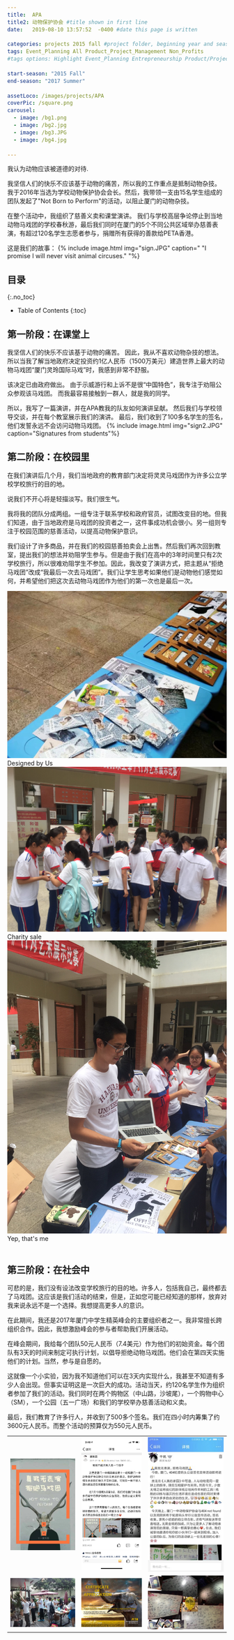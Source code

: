 ```yaml
---
title:  APA
title2: 动物保护协会 #title shown in first line
date:   2019-08-10 13:57:52  -0400 #date this page is written

categories: projects 2015 fall #project folder, beginning year and season
tags: Event_Planning All Product_Project_Management Non_Profits
#tags options: Highlight Event_Planning Entrepreneurship Product/Project_Management Game_Design Marketing Negotiation Video_Editing Web_Design Non_Profits

start-season: "2015 Fall"
end-season: "2017 Summer"

assetLoco: /images/projects/APA
coverPic: /square.png
carousel:
  - image: /bg1.png
  - image: /bg2.jpg
  - image: /bg3.JPG
  - image: /bg4.jpg

---
```

我认为动物应该被道德的对待.

我坚信人们的快乐不应该基于动物的痛苦，所以我的工作重点是抵制动物杂技。 我于2016年当选为学校动物保护协会会长。然后，我带领一支由15名学生组成的团队发起了"Not Born to Perform"的活动，以阻止厦门的动物杂技。

在整个活动中，我组织了慈善义卖和课堂演讲。 我们与学校高层争论停止到当地动物马戏团的学校春秋游，最后我们同时在厦门的5个不同公共区域举办慈善表演，有超过120名学生志愿者参与，捐赠所有获得的善款给PETA香港。

这是我们的故事：
{% include image.html img="sign.JPG" caption=" \"I promise I will never visit animal circuses.\" "%}

## 目录
{:.no_toc}

* Table of Contents
{:toc}

##	第一阶段：在课堂上

我坚信人们的快乐不应该基于动物的痛苦。 因此，我从不喜欢动物杂技的想法。 所以当我了解当地政府决定投资约1亿人民币（1500万美元）建造世界上最大的动物马戏团“厦门灵玲国际马戏”时，我感到非常不舒服。

该决定已由政府做出。 由于示威游行和上诉不是很“中国特色”，我专注于劝阻公众参观该马戏团。 而我最容易接触到一群人，就是我的同学。

所以，我写了一篇演讲，并在APA教我的队友如何演讲呈献。 然后我们与学校领导交谈，并在每个教室展示我们的演讲。 最后，我们收到了100多名学生的签名，他们发誓永远不会访问动物马戏团。
{% include image.html img="sign2.JPG" caption="Signatures from students"%}<br>

## 第二阶段：在校园里

在我们演讲后几个月，我们当地政府的教育部门决定将灵灵马戏团作为许多公立学校学校旅行的目的地。

说我们不开心将是轻描淡写。我们很生气。

我将我的团队分成两组。一组专注于联系学校和政府官员，试图改变目的地。但我们知道，由于当地政府是马戏团的投资者之一，这件事成功机会很小。另一组则专注于校园范围的慈善活动，以提高动物保护意识。

我们设计了许多商品，并在我们的校园慈善拍卖会上出售。然后我们再次回到教室，提出我们的想法并劝阻学生参与。但是由于我们在高中的3年时间里只有2次学校旅行，所以很难劝阻学生不参加。因此，我改变了演讲方式，把主题从“拒绝马戏团”改成“我最后一次去马戏团”。我们让学生思考如果他们是动物他们感觉如何，并希望他们把这次去动物马戏团作为他们的第一次也是最后一次。

<div class="row text-center">
  <div class="col-4">
    <a href="/images/projects/APA/merch1.JPG"> <img src="/images/projects/APA/merch1.JPG" class="w-100"></a>
    Designed by Us
  </div>
  <div class="col-4">
    <a href="/images/projects/APA/merch2.JPG"> <img src="/images/projects/APA/merch2.JPG"  class="w-100"></a>
    Charity sale
  </div>
  <div class="col-4">
    <a href="/images/projects/APA/merch3.JPG"> <img src="/images/projects/APA/merch3.JPG"  class="w-100"></a>
    Yep, that's me
  </div>
</div><br/>

## 第三阶段：在社会中

可悲的是，我们没有设法改变学校旅行的目的地。许多人，包括我自己，最终都去了马戏团。这应该是我们活动的结束，但是，正如您可能已经知道的那样，放弃对我来说永远不是一个选择。我想提高更多人的意识。

在此期间，我还是2017年厦门中学生精英峰会的主要组织者之一。我非常擅长跨组织合作。因此，我想激励峰会的参与者帮助我们开展活动。

在峰会期间，我给每个团队50元人民币（7.4美元）作为他们的初始资金。每个团队有3天的时间来制定可执行计划，以倡导拒绝动物马戏团。他们会在第四天实施他们的计划。当然，参与是自愿的。

这就像一个小实验，因为我不知道他们可以在3天内实现什么，我甚至不知道有多少人会出现。但事实证明这是一次巨大的成功。活动当天，约120名学生作为组织者参加了我们的活动。我们同时在两个购物区（中山路，沙坡尾），一个购物中心（SM），一个公园（五一广场）和我们的学校举办慈善活动和义卖。

最后，我们教育了许多行人，并收到了500多个签名。我们在四小时内筹集了约3600元人民币。而整个活动的预算仅为550元人民币。

<table class="text-center" >
<tr><td><a href="/images/projects/APA/poster3.jpg"> <img src="/images/projects/APA/poster3.jpg" class="w-100"></a></td>
  <td><a href="/images/projects/APA/posts1.PNG"> <img src="/images/projects/APA/posts1.PNG"  class="w-75"></a></td>
  <td><a href="/images/projects/APA/posts2.png"> <img src="/images/projects/APA/posts2.png"  class="w-100"></a></td>
</tr>

<tr><td><a href="/images/projects/APA/sales.JPG"> <img src="/images/projects/APA/sales.JPG" class="w-100"></a></td>
  <td><a href="/images/projects/APA/cert.jpg"> <img src="/images/projects/APA/cert.jpg" class="w-100"></a></td>
  <td><a href="/images/projects/APA/signitures.png"> <img src="/images/projects/APA/signitures.png"  class="w-100"></a></td>
</tr>


</table>
